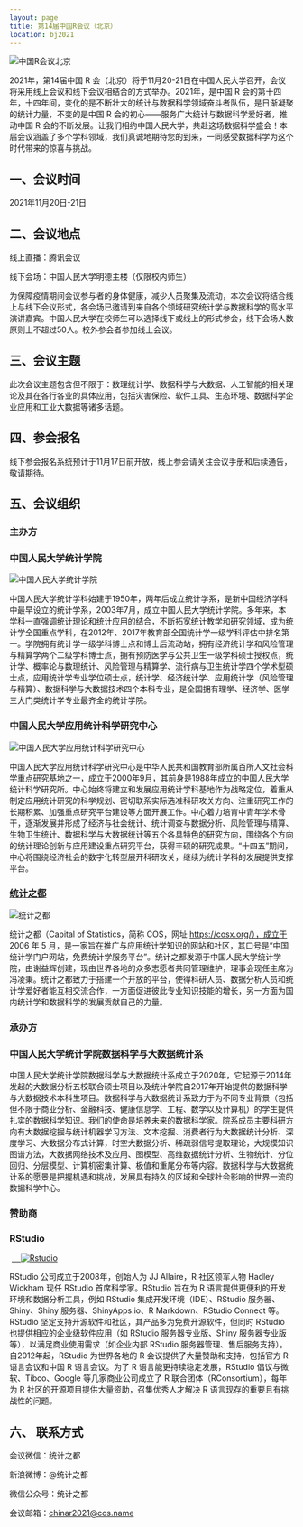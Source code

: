 ```yaml
---
layout: page
title: 第14届中国R会议（北京）
location: bj2021
---
```


<!-- picture -->
<div class="row">
  <div class="col-md-10 col-md-offset-1 text-center">
    <img src="{{ '/img/head-bj-2021.png' | prepend: site.baseurl }}" alt="中国R会议北京" class="img-responsive" />
  </div>
</div>

2021年，第14届中国 R 会（北京）将于11月20-21日在中国人民大学召开，会议将采用线上会议和线下会议相结合的方式举办。2021年，是中国 R 会的第十四年，十四年间，变化的是不断壮大的统计与数据科学领域奋斗者队伍，是日渐凝聚的统计力量，不变的是中国 R 会的初心——服务广大统计与数据科学爱好者，推动中国 R 会的不断发展。让我们相约中国人民大学，共赴这场数据科学盛会！本届会议涵盖了多个学科领域，我们真诚地期待您的到来，一同感受数据科学为这个时代带来的惊喜与挑战。

## 一、会议时间

2021年11月20日-21日

## 二、会议地点

线上直播：腾讯会议
 
线下会场：中国人民大学明德主楼（仅限校内师生）

为保障疫情期间会议参与者的身体健康，减少人员聚集及流动，本次会议将结合线上与线下会议形式，各会场已邀请到来自各个领域研究统计学与数据科学的高水平演讲嘉宾。中国人民大学在校师生可以选择线下或线上的形式参会，线下会场人数原则上不超过50人。校外参会者参加线上会议。

## 三、会议主题

此次会议主题包含但不限于：数理统计学、数据科学与大数据、人工智能的相关理论及其在各行各业的具体应用，包括灾害保险、软件工具、生态环境、数据科学企业应用和工业大数据等诸多话题。

<!-- - [会议手册]({{ '/files/ChinaR_13th.pdf' | prepend: site.baseurl }}) -->

## 四、参会报名

线下参会报名系统预计于11月17日前开放，线上参会请关注会议手册和后续通告，敬请期待。

## 五、会议组织

<h3 class ="text-center">主办方</h3>

### 中国人民大学统计学院

<div class="row">
  <div class="col-md-6 col-md-offset-3">
    <img src="{{ '/img/ruc-stat-logo.png' | prepend: site.baseurl }}" alt="中国人民大学统计学院" class="img-responsive center-block" />
  </div>
</div>

中国人民大学统计学科始建于1950年，两年后成立统计学系，是新中国经济学科中最早设立的统计学系，2003年7月，成立中国人民大学统计学院。多年来，本学科一直强调统计理论和统计应用的结合，不断拓宽统计教学和研究领域，成为统计学全国重点学科，在2012年、2017年教育部全国统计学一级学科评估中排名第一。学院拥有统计学一级学科博士点和博士后流动站，拥有经济统计学和风险管理与精算学两个二级学科博士点，拥有预防医学与公共卫生一级学科硕士授权点，统计学、概率论与数理统计、风险管理与精算学、流行病与卫生统计学四个学术型硕士点，应用统计学专业学位硕士点，统计学、经济统计学、应用统计学（风险管理与精算）、数据科学与大数据技术四个本科专业，是全国拥有理学、经济学、医学三大门类统计学专业最齐全的统计学院。<div class="row">

### 中国人民大学应用统计科学研究中心

<div class="row">
 <div class="col-md-6 col-md-offset-3">
    <img src="{{ '/img/ruc-cas-logo.png' | prepend: site.baseurl }}" alt="中国人民大学应用统计科学研究中心" class="img-responsive center-block" />
  </div>
</div>

中国人民大学应用统计科学研究中心是中华人民共和国教育部所属百所人文社会科学重点研究基地之一，成立于2000年9月，其前身是1988年成立的中国人民大学统计科学研究所。中心始终将建立和发展应用统计学科基地作为战略定位，着重从制定应用统计研究的科学规划、密切联系实际选准科研攻关方向、注重研究工作的长期积累、加强重点研究平台建设等方面开展工作。中心着力培育中青年学术骨干，逐渐发展并形成了经济与社会统计、统计调查与数据分析、风险管理与精算、生物卫生统计、数据科学与大数据统计等五个各具特色的研究方向，围绕各个方向的统计理论创新与应用建设重点研究平台，获得丰硕的研究成果。“十四五”期间，中心将围绕经济社会的数字化转型展开科研攻关，继续为统计学科的发展提供支撑平台。

### [统计之都](http://cosx.org/)

<div class="row">
  <div class="col-md-6 col-md-offset-3">
    <img src="{{ '/img/cos-logo.png' | prepend: site.baseurl }}" alt="统计之都" class="img-responsive center-block" />
  </div>
</div>

统计之都（Capital of Statistics，简称 COS，网址 https://cosx.org/），成立于 2006 年 5 月，是一家旨在推广与应用统计学知识的网站和社区，其口号是“中国统计学门户网站，免费统计学服务平台”。统计之都发源于中国人民大学统计学院，由谢益辉创建，现由世界各地的众多志愿者共同管理维护，理事会现任主席为冯凌秉。统计之都致力于搭建一个开放的平台，使得科研人员、数据分析人员和统计学爱好者能互相交流合作，一方面促进彼此专业知识技能的增长，另一方面为国内统计学和数据科学的发展贡献自己的力量。


<h3 class ="text-center">承办方</h3>

### 中国人民大学统计学院数据科学与大数据统计系

中国人民大学统计学院数据科学与大数据统计系成立于2020年，它起源于2014年发起的大数据分析五校联合硕士项目以及统计学院自2017年开始提供的数据科学与大数据技术本科生项目。数据科学与大数据统计系致力于为不同专业背景（包括但不限于商业分析、金融科技、健康信息学、工程、数学以及计算机）的学生提供扎实的数据科学知识。我们的使命是培养未来的数据科学家。院系成员主要科研方向有大数据挖掘与统计机器学习方法、文本挖掘、消费者行为大数据统计分析、深度学习、大数据分布式计算，时空大数据分析、稀疏弱信号提取理论，大规模知识图谱方法，大数据网络技术及应用、图模型、高维数据统计分析、生物统计、分位回归、分层模型、计算机密集计算、极值和重尾分布等内容。数据科学与大数据统计系的愿景是把握机遇和挑战，发展具有持久的区域和全球社会影响的世界一流的数据科学中心。

<h3 class ="text-center">赞助商</h3>

### RStudio

<div class="row">
  <div class="col-md-6 col-md-offset-3 text-center">
   <a href="https://www.rstudio.com/" title="Rstudio" target="_blank">
    <img src="{{ '/img/logo-rstudio.png' | prepend: site.baseurl }}" alt="Rstudio" class="img-responsive" />
    </a>
  </div>
</div>

RStudio 公司成立于2008年，创始人为 JJ Allaire，R 社区领军人物 Hadley Wickham 现任 RStudio 首席科学家。RStudio 旨在为 R 语言提供更便利的开发环境和数据分析工具，例如 RStudio 集成开发环境（IDE）、RStudio 服务器、Shiny、Shiny 服务器、ShinyApps.io、R Markdown、RStudio Connect 等。RStudio 坚定支持开源软件和社区，其产品多为免费开源软件，但同时 RStudio 也提供相应的企业级软件应用（如 RStudio 服务器专业版、Shiny 服务器专业版等），以满足商业使用需求（如企业内部 RStudio 服务器管理、售后服务支持）。自2012年起，RStudio 为世界各地的 R 会议提供了大量赞助和支持，包括官方 R 语言会议和中国 R 语言会议。为了 R 语言能更持续稳定发展，RStudio 倡议与微软、Tibco、Google 等几家商业公司成立了 R 联合团体（RConsortium），每年为 R 社区的开源项目提供大量资助，召集优秀人才解决 R 语言现存的重要且有挑战性的问题。

## 六、 联系方式

会议微信：统计之都

新浪微博：@统计之都

微信公众号：统计之都

会议邮箱：chinar2021@cos.name
